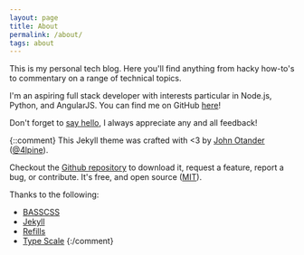 ```yaml
---
layout: page
title: About
permalink: /about/
tags: about
---
```



This is my personal tech blog. Here you'll find anything from hacky how-to's to commentary on a range of technical topics.

I'm an aspiring full stack developer with interests particular in Node.js, Python, and AngularJS. You can find me on GitHub [here](http://www.github.com/hawkins)!

Don't forget to [say hello](http://hawkins.github.io/contact/), I always appreciate any and all feedback!

{::comment}
This Jekyll theme was crafted with <3 by [John Otander](http://johnotander.com)
([@4lpine](https://twitter.com/4lpine)).

Checkout the [Github repository](https://github.com/johnotander/pixyll) to download it,
request a feature, report a bug, or contribute. It's free, and open source
([MIT](http://opensource.org/licenses/MIT)).

Thanks to the following:

* [BASSCSS](http://basscss.com)
* [Jekyll](http://jekyllrb.com)
* [Refills](http://refills.bourbon.io/)
* [Type Scale](http://type-scale.com/)
{:/comment}
